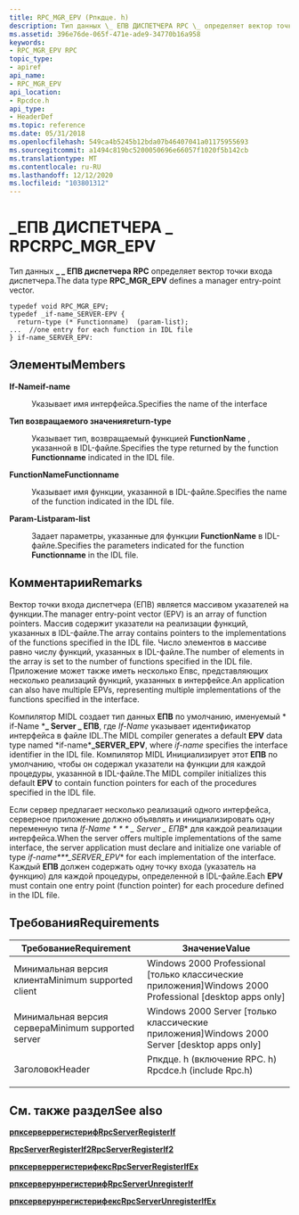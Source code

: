 ```yaml
---
title: RPC_MGR_EPV (Рпкдце. h)
description: Тип данных \_ ЕПВ ДИСПЕТЧЕРА RPC \_ определяет вектор точки входа диспетчера.
ms.assetid: 396e76de-065f-471e-ade9-34770b16a958
keywords:
- RPC_MGR_EPV RPC
topic_type:
- apiref
api_name:
- RPC_MGR_EPV
api_location:
- Rpcdce.h
api_type:
- HeaderDef
ms.topic: reference
ms.date: 05/31/2018
ms.openlocfilehash: 549ca4b5245b12bda07b46407041a01175955693
ms.sourcegitcommit: a1494c819bc5200050696e66057f1020f5b142cb
ms.translationtype: MT
ms.contentlocale: ru-RU
ms.lasthandoff: 12/12/2020
ms.locfileid: "103801312"
---
```

# <a name="rpc_mgr_epv"></a><span data-ttu-id="aafe0-104">\_ЕПВ ДИСПЕТЧЕРА \_ RPC</span><span class="sxs-lookup"><span data-stu-id="aafe0-104">RPC\_MGR\_EPV</span></span>

<span data-ttu-id="aafe0-105">Тип данных **\_ \_ ЕПВ диспетчера RPC** определяет вектор точки входа диспетчера.</span><span class="sxs-lookup"><span data-stu-id="aafe0-105">The data type **RPC\_MGR\_EPV** defines a manager entry-point vector.</span></span>

``` syntax
typedef void RPC_MGR_EPV;
typedef _if-name_SERVER-EPV {
  return-type (* Functionname)  (param-list);
...  //one entry for each function in IDL file
} if-name_SERVER_EPV:
```

## <a name="members"></a><span data-ttu-id="aafe0-106">Элементы</span><span class="sxs-lookup"><span data-stu-id="aafe0-106">Members</span></span>

<dl> <dt>

<span data-ttu-id="aafe0-107"><span id="if-name"></span><span id="IF-NAME"></span>**If-Name**</span><span class="sxs-lookup"><span data-stu-id="aafe0-107"><span id="if-name"></span><span id="IF-NAME"></span>**if-name**</span></span>
</dt> <dd>

<span data-ttu-id="aafe0-108">Указывает имя интерфейса.</span><span class="sxs-lookup"><span data-stu-id="aafe0-108">Specifies the name of the interface</span></span>

</dd> <dt>

<span data-ttu-id="aafe0-109"><span id="return-type"></span><span id="RETURN-TYPE"></span>**Тип возвращаемого значения**</span><span class="sxs-lookup"><span data-stu-id="aafe0-109"><span id="return-type"></span><span id="RETURN-TYPE"></span>**return-type**</span></span>
</dt> <dd>

<span data-ttu-id="aafe0-110">Указывает тип, возвращаемый функцией **FunctionName** , указанной в IDL-файле.</span><span class="sxs-lookup"><span data-stu-id="aafe0-110">Specifies the type returned by the function **Functionname** indicated in the IDL file.</span></span>

</dd> <dt>

<span data-ttu-id="aafe0-111"><span id="Functionname"></span><span id="functionname"></span><span id="FUNCTIONNAME"></span>**FunctionName**</span><span class="sxs-lookup"><span data-stu-id="aafe0-111"><span id="Functionname"></span><span id="functionname"></span><span id="FUNCTIONNAME"></span>**Functionname**</span></span>
</dt> <dd>

<span data-ttu-id="aafe0-112">Указывает имя функции, указанной в IDL-файле.</span><span class="sxs-lookup"><span data-stu-id="aafe0-112">Specifies the name of the function indicated in the IDL file.</span></span>

</dd> <dt>

<span data-ttu-id="aafe0-113"><span id="param-list"></span><span id="PARAM-LIST"></span>**Param-List**</span><span class="sxs-lookup"><span data-stu-id="aafe0-113"><span id="param-list"></span><span id="PARAM-LIST"></span>**param-list**</span></span>
</dt> <dd>

<span data-ttu-id="aafe0-114">Задает параметры, указанные для функции **FunctionName** в IDL-файле.</span><span class="sxs-lookup"><span data-stu-id="aafe0-114">Specifies the parameters indicated for the function **Functionname** in the IDL file.</span></span>

</dd> </dl>

## <a name="remarks"></a><span data-ttu-id="aafe0-115">Комментарии</span><span class="sxs-lookup"><span data-stu-id="aafe0-115">Remarks</span></span>

<span data-ttu-id="aafe0-116">Вектор точки входа диспетчера (ЕПВ) является массивом указателей на функции.</span><span class="sxs-lookup"><span data-stu-id="aafe0-116">The manager entry-point vector (EPV) is an array of function pointers.</span></span> <span data-ttu-id="aafe0-117">Массив содержит указатели на реализации функций, указанных в IDL-файле.</span><span class="sxs-lookup"><span data-stu-id="aafe0-117">The array contains pointers to the implementations of the functions specified in the IDL file.</span></span> <span data-ttu-id="aafe0-118">Число элементов в массиве равно числу функций, указанных в IDL-файле.</span><span class="sxs-lookup"><span data-stu-id="aafe0-118">The number of elements in the array is set to the number of functions specified in the IDL file.</span></span> <span data-ttu-id="aafe0-119">Приложение может также иметь несколько Епвс, представляющих несколько реализаций функций, указанных в интерфейсе.</span><span class="sxs-lookup"><span data-stu-id="aafe0-119">An application can also have multiple EPVs, representing multiple implementations of the functions specified in the interface.</span></span>

<span data-ttu-id="aafe0-120">Компилятор MIDL создает тип данных **ЕПВ** по умолчанию, именуемый \* if-Name \***\_ Server \_ ЕПВ**, где *If-Name* указывает идентификатор интерфейса в файле IDL.</span><span class="sxs-lookup"><span data-stu-id="aafe0-120">The MIDL compiler generates a default **EPV** data type named \*if-name\***\_SERVER\_EPV**, where *if-name* specifies the interface identifier in the IDL file.</span></span> <span data-ttu-id="aafe0-121">Компилятор MIDL Инициализирует этот **ЕПВ** по умолчанию, чтобы он содержал указатели на функции для каждой процедуры, указанной в IDL-файле.</span><span class="sxs-lookup"><span data-stu-id="aafe0-121">The MIDL compiler initializes this default **EPV** to contain function pointers for each of the procedures specified in the IDL file.</span></span>

<span data-ttu-id="aafe0-122">Если сервер предлагает несколько реализаций одного интерфейса, серверное приложение должно объявлять и инициализировать одну переменную типа *If-Name \* \* \* \_ Server \_ ЕПВ*\* для каждой реализации интерфейса.</span><span class="sxs-lookup"><span data-stu-id="aafe0-122">When the server offers multiple implementations of the same interface, the server application must declare and initialize one variable of type *if-name\*\*\*\_SERVER\_EPV*\* for each implementation of the interface.</span></span> <span data-ttu-id="aafe0-123">Каждый **ЕПВ** должен содержать одну точку входа (указатель на функцию) для каждой процедуры, определенной в IDL-файле.</span><span class="sxs-lookup"><span data-stu-id="aafe0-123">Each **EPV** must contain one entry point (function pointer) for each procedure defined in the IDL file.</span></span>

## <a name="requirements"></a><span data-ttu-id="aafe0-124">Требования</span><span class="sxs-lookup"><span data-stu-id="aafe0-124">Requirements</span></span>



| <span data-ttu-id="aafe0-125">Требование</span><span class="sxs-lookup"><span data-stu-id="aafe0-125">Requirement</span></span> | <span data-ttu-id="aafe0-126">Значение</span><span class="sxs-lookup"><span data-stu-id="aafe0-126">Value</span></span> |
|-------------------------------------|-----------------------------------------------------------------------------------------------------|
| <span data-ttu-id="aafe0-127">Минимальная версия клиента</span><span class="sxs-lookup"><span data-stu-id="aafe0-127">Minimum supported client</span></span><br/> | <span data-ttu-id="aafe0-128">Windows 2000 Professional \[только классические приложения\]</span><span class="sxs-lookup"><span data-stu-id="aafe0-128">Windows 2000 Professional \[desktop apps only\]</span></span><br/>                                          |
| <span data-ttu-id="aafe0-129">Минимальная версия сервера</span><span class="sxs-lookup"><span data-stu-id="aafe0-129">Minimum supported server</span></span><br/> | <span data-ttu-id="aafe0-130">Windows 2000 Server \[только классические приложения\]</span><span class="sxs-lookup"><span data-stu-id="aafe0-130">Windows 2000 Server \[desktop apps only\]</span></span><br/>                                                |
| <span data-ttu-id="aafe0-131">Заголовок</span><span class="sxs-lookup"><span data-stu-id="aafe0-131">Header</span></span><br/>                   | <dl> <span data-ttu-id="aafe0-132"><dt>Рпкдце. h (включение RPC. h)</dt></span><span class="sxs-lookup"><span data-stu-id="aafe0-132"><dt>Rpcdce.h (include Rpc.h)</dt></span></span> </dl> |



## <a name="see-also"></a><span data-ttu-id="aafe0-133">См. также раздел</span><span class="sxs-lookup"><span data-stu-id="aafe0-133">See also</span></span>

<dl> <dt>

[<span data-ttu-id="aafe0-134">**рпксерверрегистериф**</span><span class="sxs-lookup"><span data-stu-id="aafe0-134">**RpcServerRegisterIf**</span></span>](/windows/desktop/api/Rpcdce/nf-rpcdce-rpcserverregisterif)
</dt> <dt>

[<span data-ttu-id="aafe0-135">**RpcServerRegisterIf2**</span><span class="sxs-lookup"><span data-stu-id="aafe0-135">**RpcServerRegisterIf2**</span></span>](/windows/desktop/api/Rpcdce/nf-rpcdce-rpcserverregisterif2)
</dt> <dt>

[<span data-ttu-id="aafe0-136">**рпксерверрегистерифекс**</span><span class="sxs-lookup"><span data-stu-id="aafe0-136">**RpcServerRegisterIfEx**</span></span>](/windows/desktop/api/Rpcdce/nf-rpcdce-rpcserverregisterifex)
</dt> <dt>

[<span data-ttu-id="aafe0-137">**рпксерверунрегистериф**</span><span class="sxs-lookup"><span data-stu-id="aafe0-137">**RpcServerUnregisterIf**</span></span>](/windows/desktop/api/Rpcdce/nf-rpcdce-rpcserverunregisterif)
</dt> <dt>

[<span data-ttu-id="aafe0-138">**рпксерверунрегистерифекс**</span><span class="sxs-lookup"><span data-stu-id="aafe0-138">**RpcServerUnregisterIfEx**</span></span>](/windows/desktop/api/Rpcdce/nf-rpcdce-rpcserverunregisterifex)
</dt> </dl>

 

 





